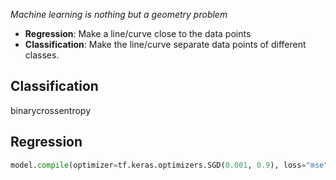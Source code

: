 *Machine learning is nothing but a geometry problem*

- **Regression**: Make a line/curve close to the data points
- **Classification**: Make the line/curve separate data points of different classes.

## Classification

binarycrossentropy



## Regression

```python
model.compile(optimizer=tf.keras.optimizers.SGD(0.001, 0.9), loss="mse")
```


